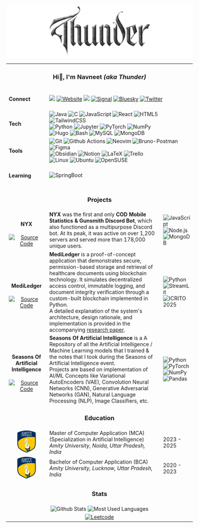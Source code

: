 <div align="center">
  <picture>
  <source media="(prefers-color-scheme: dark)" srcset="https://github.com/ThunderE75/ThunderE75/blob/14f45c9aa163cef6af2994aae61becf36526e795/Images/Github_chrome.png" />
  <source media="(prefers-color-scheme: light)" srcset="https://github.com/ThunderE75/ThunderE75/blob/14f45c9aa163cef6af2994aae61becf36526e795/Images/Thunder_terra.png" />
  <img alt="Thunder" src="https://github.com/ThunderE75/ThunderE75/blob/14f45c9aa163cef6af2994aae61becf36526e795/Images/Thunder_terra.png" />
</picture>
</div>

<table>
 <tr>
  <td colspan="3" align="center">
  <h3>Hi👋, I'm Navneet <i>(aka Thunder)</i></h3>
  </td>
 </tr>
 <tr>
  <td><h4>Connect</h4></td>
  <td colspan="2"><div display="flex">
  <a href="https://www.linkedin.com/in/navneet-prakash-dubey/" target="_blank"><img src="https://img.shields.io/badge/linkedin-%230077B5.svg?style=for-the-badge&logo=linkedin&logoColor=white"/></a>
  <a href="https://thundere75.github.io/thunderized/"><img src="https://img.shields.io/badge/Visit-Website-blue?style=for-the-badge" alt="Website"/></a>
  <img src="https://img.shields.io/badge/Discord-%235865F2.svg?style=for-the-badge&logo=discord&logoColor=white&label=Thunder.dev"/>
  <a href="https://signal.me/#eu/7S1O4lZyw6BXR8TP_KwyKRwuX5--pGYAGw5GaoRAyczGivJC1EpCwZbkPF99LTFV" target="_blank"><img alt="Signal" src="https://img.shields.io/badge/Signal-%23039BE5.svg?style=for-the-badge&logo=Signal&logoColor=white"/></a>
  <a href="https://bsky.app/profile/thunder75.bsky.social" target="_blank"><img alt="Bluesky" src="https://img.shields.io/badge/Bluesky-0285FF?style=for-the-badge&logo=Bluesky&logoColor=white"/></a>
  <a href="https://x.com/navneet_dubey_" target="_blank"><img alt="Twitter" src="https://img.shields.io/badge/X-%23000000.svg?style=for-the-badge&logo=X&logoColor=white"/></a>
</div></td>
 </tr>
 <tr>
  <td><h4>Tech</h4></td>
  <td colspan="2"><div display="flex">
  <img alt="Java" src="https://img.shields.io/badge/java-%23ED8B00.svg?style=for-the-badge&logo=openjdk&logoColor=white"/>
  <img alt="C" src="https://img.shields.io/badge/C-00599C?style=for-the-badge&logo=c&logoColor=white"/>
  <img alt="JavaScript" src="https://img.shields.io/badge/JavaScript-F7DF1E?style=for-the-badge&logo=javascript&logoColor=black"/>
  <!-- <img alt="Node.js" src="https://img.shields.io/badge/node.js-6DA55F?style=for-the-badge&logo=node.js&logoColor=white"/> -->
  <img alt="React" src="https://img.shields.io/badge/react-%2320232a.svg?style=for-the-badge&logo=react&logoColor=%2361DAFB"/>
  <img alt="HTML5" src="https://img.shields.io/badge/html5-%23E34F26.svg?style=for-the-badge&logo=html5&logoColor=white"/>
  <img alt="TailwindCSS" src="https://img.shields.io/badge/tailwindcss-%2338B2AC.svg?style=for-the-badge&logo=tailwind-css&logoColor=white"/>
  <br>
  <img alt="Python" src="https://img.shields.io/badge/python-3670A0?style=for-the-badge&logo=python&logoColor=ffdd54"/>
  <img alt="Jupyter" src="https://img.shields.io/badge/jupyter-%23FA0F00.svg?style=for-the-badge&logo=jupyter&logoColor=white"/>
  <img alt="PyTorch" src="https://img.shields.io/badge/PyTorch-%23EE4C2C.svg?style=for-the-badge&logo=PyTorch&logoColor=white"/>
  <img alt="NumPy" src="https://img.shields.io/badge/numpy-%23013243.svg?style=for-the-badge&logo=numpy&logoColor=white"/>
  <br>
  <img alt="Hugo" src="https://img.shields.io/badge/Hugo-black.svg?style=for-the-badge&logo=Hugo"/>
  <img alt="Bash" src="https://img.shields.io/badge/bash_script-%23121011.svg?style=for-the-badge&logo=gnu-bash&logoColor=white"/>
  <img alt="MySQL" src="https://img.shields.io/badge/mysql-4479A1.svg?style=for-the-badge&logo=mysql&logoColor=white"/>
  <img alt="MongoDB" src="https://img.shields.io/badge/MongoDB-%234ea94b.svg?style=for-the-badge&logo=mongodb&logoColor=white"/>
</div></td>
 </tr>
 <tr>
  <td><h4>Tools</h4></td>
  <td colspan="2"><div display="flex">
  <img alt="Git" src="https://img.shields.io/badge/git-%23F05033.svg?style=for-the-badge&logo=git&logoColor=white"/>
  <img alt="Github Actions" src="https://img.shields.io/badge/github%20actions-%232671E5.svg?style=for-the-badge&logo=githubactions&logoColor=white"/>
  <img alt="Neovim" src="https://img.shields.io/badge/NeoVim-%2357A143.svg?&style=for-the-badge&logo=neovim&logoColor=white"/>
  <img alt="Bruno-Postman" src="https://img.shields.io/badge/Postman-FF6C37?style=for-the-badge&logo=postman&logoColor=white"/>
  <img alt="Figma" src="https://img.shields.io/badge/figma-%23F24E1E.svg?style=for-the-badge&logo=figma&logoColor=white"/>
  <br>
  <img alt="Obsidian" src="https://img.shields.io/badge/Obsidian-%23483699.svg?style=for-the-badge&logo=obsidian&logoColor=white"/>
  <img alt="Notion" src="https://img.shields.io/badge/Notion-%23000000.svg?style=for-the-badge&logo=notion&logoColor=white"/>
  <img alt="LaTeX" src="https://img.shields.io/badge/latex-%23008080.svg?style=for-the-badge&logo=latex&logoColor=white"/>
  <img alt="Trello" src="https://img.shields.io/badge/Trello-%23026AA7.svg?style=for-the-badge&logo=Trello&logoColor=white"/>
  <br>
  <img alt="Linux" src="https://img.shields.io/badge/Linux-FCC624?style=for-the-badge&logo=linux&logoColor=black"/>
  <img alt="Ubuntu" src="https://img.shields.io/badge/Ubuntu-E95420?style=for-the-badge&logo=ubuntu&logoColor=white"/>
  <img alt="OpenSUSE" src="https://img.shields.io/badge/openSUSE-%2364B345?style=for-the-badge&logo=openSUSE&logoColor=white"/>
</div></td>
 </tr>
 <tr>
  <td><h4>Learning</h4></td>
  <td colspan="2">
  <img alt="SpringBoot" src="https://img.shields.io/badge/spring-%236DB33F.svg?style=for-the-badge&logo=spring&logoColor=white&label=SpringBoot"/>
  </td>
 </tr>
 <tr>
  <td colspan="3" align="center"><h3>Projects</h3></td>
 </tr>
 <tr>
  <td  align="center">
  <h4>NYX</h4>
   <a target="_blank" href="https://github.com/ThunderE75/nyx-master"><img alt="Source Code" src="https://img.shields.io/badge/github-%23121011.svg?style=for-the-badge&logo=github&logoColor=white"/></a>
  </td>
  <td><b>NYX</b> was the first and only <b>COD Mobile Statistics & Gunsmith Discord Bot</b>, which also functioned as a multipurpose Discord bot. At its peak, it was active on over 1,200 servers and served more than 178,000 unique users.</td>
  <td>
     <img alt="JavaScript" src="https://img.shields.io/badge/JavaScript-F7DF1E?style=for-the-badge&logo=javascript&logoColor=black"/>
     <br><img alt="Node.js" src="https://img.shields.io/badge/node.js-6DA55F?style=for-the-badge&logo=node.js&logoColor=white"/>
     <br><img alt="MongoDB" src="https://img.shields.io/badge/MongoDB-%234ea94b.svg?style=for-the-badge&logo=mongodb&logoColor=white"/>
  </td>
 </tr>
 <tr>
  <td  align="center">
  <h4>MediLedger</h4>
   <a target="_blank" href="https://github.com/ThunderE75/MediLedger"><img alt="Source Code" src="https://img.shields.io/badge/github-%23121011.svg?style=for-the-badge&logo=github&logoColor=white"/></a>
  </td>
  <td><b>MediLedger</b> is a proof-of-concept application that demonstrates secure, permission-based storage and retrieval of healthcare documents using blockchain technology. It simulates decentralized access control, immutable logging, and document integrity verification through a custom-built blockchain implemented in Python. <br>
  A detailed explanation of the system's architecture, design rationale, and implementation is provided in the accompanying <a target="_blank" href="https://drive.google.com/file/d/1c1A8jm0z-Pj0hpBFGh_82oUslqZXvbvv/view">research paper</a>.</td>
  <td>
    <img alt="Python" src="https://img.shields.io/badge/python-3670A0?style=for-the-badge&logo=python&logoColor=ffdd54"/>
    <br><img alt="StreamLit" src="https://img.shields.io/badge/Streamlit-%23FE4B4B.svg?style=for-the-badge&logo=streamlit&logoColor=white"/>
    <br><img alt="ICRITO 2025" src="https://img.shields.io/badge/Paper-ICRITO%2025-blue?style=for-the-badge"/>
  </td>
 </tr>
 <tr>
  <td  align="center">
  <h4>Seasons Of Artificial Intelligence</h4>
   <a target="_blank" href="https://github.com/ThunderE75/Seasons-of-AI"><img alt="Source Code" src="https://img.shields.io/badge/github-%23121011.svg?style=for-the-badge&logo=github&logoColor=white"/></a>
  </td>
  <td><b>Seasons Of Artificial Intelligence</b> is a A Repository of all the Artificial Intelligence / Machine Learning models that I trained & the notes that I took during the Seasons of Artificial Intelligence event. <br>
  Projects are based on implementation of AI/ML Concepts like Variational AutoEncoders (VAE), Convolution Neural Networks (CNN), Generative Adversarial Networks (GAN), Natural Language Processing (NLP), Image Classifiers, etc.</td>
  <td>
    <img alt="Python" src="https://img.shields.io/badge/python-3670A0?style=for-the-badge&logo=python&logoColor=ffdd54"/>
    <br><img alt="PyTorch" src="https://img.shields.io/badge/PyTorch-%23EE4C2C.svg?style=for-the-badge&logo=PyTorch&logoColor=white"/>
    <br><img alt="NumPy" src="https://img.shields.io/badge/numpy-%23013243.svg?style=for-the-badge&logo=numpy&logoColor=white"/>
    <br><img alt="Pandas" src="https://img.shields.io/badge/pandas-%23150458.svg?style=for-the-badge&logo=pandas&logoColor=white"/>
  </td>
 </tr>
 <tr>
 <td colspan="3" align="center" ><h3>Education</h3></td>
 </tr>
 <tr>
   </tr>
  <td align="center"><img src="./Images/misc/amity_logo.png" width="50px"/></td>
  <td>Master of Computer Application (MCA)<br>(Specialization in Artificial Intelligence)<br><i>Amity University, Noida, Uttar Pradesh, India</i></td>
  <td>2023 - 2025</td>
 </tr>
 </tr>
   </tr>
  <td align="center"><img src="./Images/misc/amity_logo.png" width="50px"/></td>
  <td>Bachelor of Computer Application (BCA)<br><i>Amity University, Lucknow, Uttar Pradesh, India</i></td>
  <td>2020 - 2023</td>
 </tr> 
 </tr>
 <tr>
 <td colspan="3" align="center" ><h3>Stats</h3></td>
 </tr>
 <tr>
 <td colspan="3" align="center" >
 <img alt="Github Stats" src="https://github-readme-stats.vercel.app/api?username=ThunderE75&theme=transparent&hide_border=true&include_all_commits=true&count_private=true"/>
 <img alt="Most Used Languages" src="https://github-readme-stats.vercel.app/api/top-langs/?username=ThunderE75&theme=transparent&hide_border=true&include_all_commits=true&count_private=true&layout=compact"/> 
 </td>
 <tr>
 <td colspan="3" align="center" >
  <!-- <a alt="Leetcode" target="_blank" href="https://leetcode.com/u/ThunderE75/"><img alt="Leetcode" src="https://leetcard.jacoblin.cool/ThunderE75?theme=dark&font=Fira%20Code&ext=heatmap"/></a> -->
  <a alt="Leetcode" target="_blank" href="https://leetcode.com/u/ThunderE75/"><img alt="Leetcode" src="https://leetcard.jacoblin.cool/ThunderE75?theme=transparent&font=Fira%20Code&ext=heatmap"/></a>
 </td>
 </tr>
</table>
